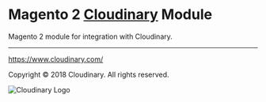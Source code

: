 # Magento 2 [Cloudinary](https://www.cloudinary.com/) Module

Magento 2 module for integration with Cloudinary.

---

https://www.cloudinary.com/

Copyright © 2018 Cloudinary. All rights reserved.  

![Cloudinary Logo](https://cloudinary-res.cloudinary.com/image/upload/v1538583988/cloudinary_logo_for_white_bg.svg)
